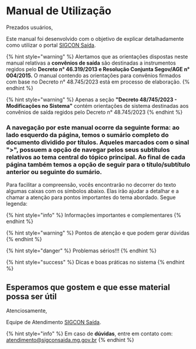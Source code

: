 # Manual de Utilização

Prezados usuários,

Este manual foi desenvolvido com o objetivo de explicar detalhadamente como utilizar o portal [SIGCON Saída](https://sigconsaida.mg.gov.br/).&#x20;

{% hint style="warning" %}
Alertamos que as orientações dispostas neste manual relativas a **convênios de saída** são destinadas a instrumentos regidos pelo **Decreto n° 46.319/2013 e Resolução Conjunta Segov/AGE n° 004/2015.** O manual contendo as orientações para convênios firmados com base no Decreto n° 48.745/2023 está em processo de elaboração.
{% endhint %}

{% hint style="warning" %}
Apenas a seção **"Decreto 48/745/2023 - Modificações no Sistema"** contém orientações de sistema destinadas aos convênios de saída regidos pelo Decreto n° 48.745/2023
{% endhint %}

### A navegação por este manual ocorre da seguinte forma: ao lado esquerdo da página, temos o sumário completo do documento dividido por títulos. Aqueles marcados com o sinal ">", possuem a opção de navegar pelos seus subtítulos relativos ao tema central do tópico principal. Ao final de cada página também temos a opção de seguir para o título/subtítulo anterior ou seguinte do sumário.

Para facilitar a compreensão, vocês encontrarão no decorrer do texto algumas caixas com os símbolos abaixo. Elas irão ajudar a detalhar e a chamar a atenção para pontos importantes do tema abordado. Segue legenda:

{% hint style="info" %}
Informações importantes e complementares
{% endhint %}

{% hint style="warning" %}
Pontos de atenção e que podem gerar dúvidas
{% endhint %}

{% hint style="danger" %}
Problemas sérios!!!
{% endhint %}

{% hint style="success" %}
Dicas e boas práticas no sistema
{% endhint %}

## Esperamos que gostem e que esse material possa ser útil

Atenciosamente,&#x20;

Equipe de Atendimento [SIGCON Saída](https://sigconsaida.mg.gov.br/).

{% hint style="info" %}
Em caso de **dúvidas**, entre em contato com: [atendimento@sigconsaida.mg.gov.br](mailto:%20atendimento@sigconsaida.mg.gov.br)&#x20;
{% endhint %}
